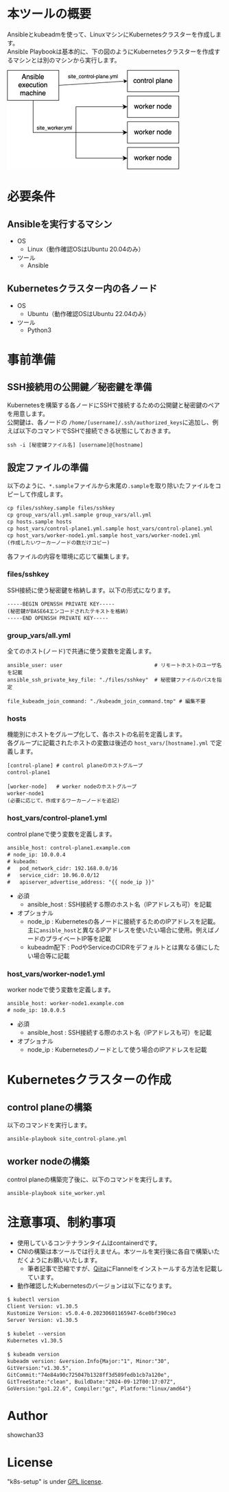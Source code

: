 # 本ツールの概要

Ansibleとkubeadmを使って、LinuxマシンにKubernetesクラスターを作成します。<br>
Ansible Playbookは基本的に、下の図のようにKubernetesクラスターを作成するマシンとは別のマシンから実行します。

![](./doc/k8s-setup.png)

# 必要条件

## Ansibleを実行するマシン

* OS
    * Linux（動作確認OSはUbuntu 20.04のみ）
* ツール
    * Ansible

## Kubernetesクラスター内の各ノード

* OS
    * Ubuntu（動作確認OSはUbuntu 22.04のみ）
* ツール
    * Python3

# 事前準備

## SSH接続用の公開鍵／秘密鍵を準備

Kubernetesを構築する各ノードにSSHで接続するための公開鍵と秘密鍵のペアを用意します。<br>
公開鍵は、各ノードの ``/home/[username]/.ssh/authorized_keys``に追加し、例えば以下のコマンドでSSHで接続できる状態にしておきます。

```
ssh -i [秘密鍵ファイル名] [username]@[hostname]
```

## 設定ファイルの準備
以下のように、``*.sample``ファイルから末尾の``.sample``を取り除いたファイルをコピーして作成します。

```
cp files/sshkey.sample files/sshkey
cp group_vars/all.yml.sample group_vars/all.yml
cp hosts.sample hosts
cp host_vars/control-plane1.yml.sample host_vars/control-plane1.yml
cp host_vars/worker-node1.yml.sample host_vars/worker-node1.yml
(作成したいワーカーノードの数だけコピー)
```

各ファイルの内容を環境に応じて編集します。

### files/sshkey

SSH接続に使う秘密鍵を格納します。以下の形式になります。
```
-----BEGIN OPENSSH PRIVATE KEY-----
(秘密鍵がBASE64エンコードされたテキストを格納)
-----END OPENSSH PRIVATE KEY-----
```

### group_vars/all.yml

全てのホスト(ノード)で共通に使う変数を定義します。
```
ansible_user: user                              # リモートホストのユーザ名を記載
ansible_ssh_private_key_file: "./files/sshkey"  # 秘密鍵ファイルのパスを指定

file_kubeadm_join_command: "./kubeadm_join_command.tmp" # 編集不要
```

### hosts

機能別にホストをグループ化して、各ホストの名前を定義します。<br>
各グループに記載されたホストの変数は後述の ``host_vars/[hostname].yml`` で定義します。
```
[control-plane] # control planeのホストグループ
control-plane1

[worker-node]   # worker nodeのホストグループ
worker-node1
(必要に応じて、作成するワーカーノードを追記)
```
### host_vars/control-plane1.yml

control planeで使う変数を定義します。<br>

```
ansible_host: control-plane1.example.com
# node_ip: 10.0.0.4
# kubeadm:
#   pod_network_cidr: 192.168.0.0/16
#   service_cidr: 10.96.0.0/12
#   apiserver_advertise_address: "{{ node_ip }}"
```

* 必須
    * ansible_host : SSH接続する際のホスト名（IPアドレスも可）を記載
* オプショナル
    * node_ip : Kubernetesの各ノードに接続するためのIPアドレスを記載。主に``ansible_host``と異なるIPアドレスを使いたい場合に使用。例えばノードのプライベートIP等を記載
    * kubeadm配下 : PodやServiceのCIDRをデフォルトとは異なる値にしたい場合等に記載

### host_vars/worker-node1.yml

worker nodeで使う変数を定義します。<br>

```
ansible_host: worker-node1.example.com
# node_ip: 10.0.0.5
```

* 必須
    * ansible_host : SSH接続する際のホスト名（IPアドレスも可）を記載
* オプショナル
    * node_ip : Kubernetesのノードとして使う場合のIPアドレスを記載

# Kubernetesクラスターの作成

## control planeの構築

以下のコマンドを実行します。
```
ansible-playbook site_control-plane.yml
```

## worker nodeの構築

control planeの構築完了後に、以下のコマンドを実行します。
```
ansible-playbook site_worker.yml
```

# 注意事項、制約事項

* 使用しているコンテナランタイムはcontainerdです。
* CNIの構築は本ツールでは行えません。本ツールを実行後に各自で構築いただくようにお願いいたします。
    * 筆者記事で恐縮ですが、[Qiita](https://qiita.com/showchan33/items/02e4a5f02b08c08d7813#4-cni%E3%81%AE%E3%82%A4%E3%83%B3%E3%82%B9%E3%83%88%E3%83%BC%E3%83%AB)にFlannelをインストールする方法を記載しています。
* 動作確認したKubernetesのバージョンは以下になります。

```
$ kubectl version
Client Version: v1.30.5
Kustomize Version: v5.0.4-0.20230601165947-6ce0bf390ce3
Server Version: v1.30.5

$ kubelet --version
Kubernetes v1.30.5

$ kubeadm version
kubeadm version: &version.Info{Major:"1", Minor:"30", GitVersion:"v1.30.5", GitCommit:"74e84a90c725047b1328ff3d589fedb1cb7a120e", GitTreeState:"clean", BuildDate:"2024-09-12T00:17:07Z", GoVersion:"go1.22.6", Compiler:"gc", Platform:"linux/amd64"}
```

# Author
showchan33

# License
"k8s-setup" is under [GPL license](https://www.gnu.org/licenses/licenses.en.html).
 

